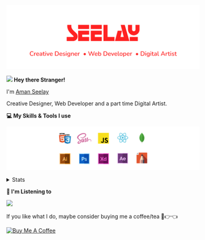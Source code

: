 [![banner](./images/seelay.svg)](https://seelay.in)

**<img src="https://media.giphy.com/media/hvRJCLFzcasrR4ia7z/giphy.gif" width="25px"> Hey there Stranger!**

I'm [Aman Seelay](https://www.seelay.in)

Creative Designer, Web Developer and a part time Digital Artist.

**💻 My Skills & Tools I use**

[![banner](./images/skills&tools.svg)](https://seelay.in)

<details>
  <summary>Stats</summary>

---

<!--START_SECTION:waka-->
![Profile Views](http://img.shields.io/badge/Profile%20Views-7-blue)

**🐱 My Github Data** 

> 🏆 872 Contributions in the Year 2021
 > 
> 📦 854.9 kB Used in Github's Storage 
 > 
> 🚫 Not Opted to Hire
 > 
> 📜 1 Public Repository 
 > 
> 🔑 106 Private Repositories  
 > 
**I'm a Night 🦉** 

```text
🌞 Morning    248 commits    ██████░░░░░░░░░░░░░░░░░░░   24.92% 
🌆 Daytime    207 commits    █████░░░░░░░░░░░░░░░░░░░░   20.8% 
🌃 Evening    279 commits    ███████░░░░░░░░░░░░░░░░░░   28.04% 
🌙 Night      261 commits    ██████░░░░░░░░░░░░░░░░░░░   26.23%

```
📅 **I'm Most Productive on Monday** 

```text
Monday       186 commits    ████░░░░░░░░░░░░░░░░░░░░░   18.69% 
Tuesday      133 commits    ███░░░░░░░░░░░░░░░░░░░░░░   13.37% 
Wednesday    68 commits     █░░░░░░░░░░░░░░░░░░░░░░░░   6.83% 
Thursday     162 commits    ████░░░░░░░░░░░░░░░░░░░░░   16.28% 
Friday       123 commits    ███░░░░░░░░░░░░░░░░░░░░░░   12.36% 
Saturday     163 commits    ████░░░░░░░░░░░░░░░░░░░░░   16.38% 
Sunday       160 commits    ████░░░░░░░░░░░░░░░░░░░░░   16.08%

```


📊 **This Week I Spent My Time On** 

```text
⌚︎ Time Zone: Asia/Kolkata

💬 Programming Languages: 
Other                    11 hrs 43 mins      ██████████████░░░░░░░░░░░   55.94% 
JSX                      2 hrs 51 mins       ███░░░░░░░░░░░░░░░░░░░░░░   13.66% 
TypeScript               2 hrs 43 mins       ███░░░░░░░░░░░░░░░░░░░░░░   13.03% 
JSON                     1 hr 18 mins        █░░░░░░░░░░░░░░░░░░░░░░░░   6.21% 
JavaScript               41 mins             ░░░░░░░░░░░░░░░░░░░░░░░░░   3.34%

🔥 Editors: 
Browser                  11 hrs 42 mins      ██████████████░░░░░░░░░░░   55.84% 
VS Code                  9 hrs 15 mins       ███████████░░░░░░░░░░░░░░   44.16%

🐱‍💻 Projects: 
archeus                  8 hrs 44 mins       ██████████░░░░░░░░░░░░░░░   41.72% 
sketch                   4 hrs 4 mins        ████░░░░░░░░░░░░░░░░░░░░░   19.44% 
bot                      3 hrs 23 mins       ████░░░░░░░░░░░░░░░░░░░░░   16.2% 
All Projects             3 hrs 17 mins       ████░░░░░░░░░░░░░░░░░░░░░   15.7% 
sketch-libraries         1 hr 2 mins         █░░░░░░░░░░░░░░░░░░░░░░░░   5.0%

💻 Operating System: 
Windows                  20 hrs 58 mins      █████████████████████████   100.0%

```

**I Mostly Code in JavaScript** 

```text
JavaScript               62 repos            ███████████████░░░░░░░░░░   62.63% 
TypeScript               21 repos            █████░░░░░░░░░░░░░░░░░░░░   21.21% 
HTML                     6 repos             █░░░░░░░░░░░░░░░░░░░░░░░░   6.06% 
CSS                      5 repos             █░░░░░░░░░░░░░░░░░░░░░░░░   5.05% 
Vue                      4 repos             █░░░░░░░░░░░░░░░░░░░░░░░░   4.04%

```


**Timeline**

![Chart not found](https://raw.githubusercontent.com/ImSeelay/ImSeelay/master/charts/bar_graph.png) 


 Last Updated on 18/09/2021
<!--END_SECTION:waka-->

---

 </details>

**🎵 I'm Listening to**

<object data="https://now-play.vercel.app/api/generate?uid=7a17a86e-d6b7-43b5-8d9c-1d6dae42a779" >

  <img src="https://now-play.vercel.app/api/generate?uid=7a17a86e-d6b7-43b5-8d9c-1d6dae42a779" />

</object>

If you like what I do, maybe consider buying me a coffee/tea 🥺👉👈

<a href="https://www.buymeacoffee.com/seelay" target="_blank"><img src="https://cdn.buymeacoffee.com/buttons/v2/default-red.png" alt="Buy Me A Coffee" width="150" ></a>

